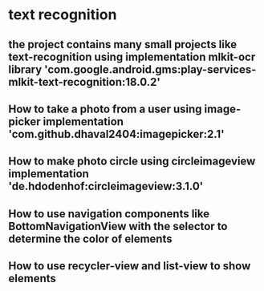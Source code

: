 # text recognition


## the project contains many small projects like text-recognition using implementation mlkit-ocr library 'com.google.android.gms:play-services-mlkit-text-recognition:18.0.2'

## How to take a photo from a user using image-picker implementation 'com.github.dhaval2404:imagepicker:2.1' 

## How to make photo circle using circleimageview implementation 'de.hdodenhof:circleimageview:3.1.0'

## How to use navigation components like BottomNavigationView with the selector to determine the color of elements 

## How to use recycler-view and list-view to show elements
